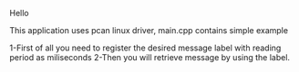 Hello 

This application uses pcan linux driver, main.cpp contains simple example

1-First of all you need to register the desired message label with reading period as miliseconds
2-Then you will retrieve message by using the label.


